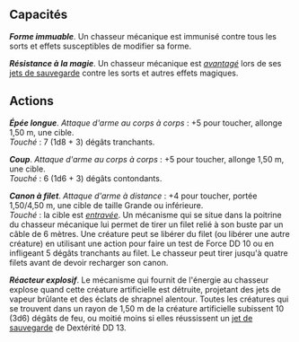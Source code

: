 ## Capacités
_**Forme immuable**_. Un chasseur mécanique est immunisé contre tous les sorts et effets susceptibles de modifier sa forme.

_**Résistance à la magie**_. Un chasseur mécanique est [_avantagé_](/utiliser-les-caracteristiques/#avantage-et-desavantage) lors de ses [jets de sauvegarde](/utiliser-les-caracteristiques/#jets-de-sauvegarde) contre les sorts et autres effets magiques.

## Actions
_**Épée longue**_. _Attaque d'arme au corps à corps_ : +5 pour toucher, allonge 1,50 m, une cible.  
_Touché_ : 7 (1d8 + 3) dégâts tranchants.

_**Coup**_. _Attaque d'arme au corps à corps_ : +5 pour toucher, allonge 1,50 m, une cible.  
_Touché_ : 6 (1d6 + 3) dégâts contondants.

_**Canon à filet**_. _Attaque d'arme à distance_ : +4 pour toucher, portée 1,50/4,50 m, une cible de taille Grande ou inférieure.  
_Touché_ : la cible est [_entravée_](/gerer-la-sante-du-personnage/#entrave). Un mécanisme qui se situe dans la poitrine du chasseur mécanique lui permet de tirer un filet relié à son buste par un câble de 6 mètres. Une créature peut se libérer du filet (ou libérer une autre créature) en utilisant une action pour faire un test de Force DD 10 ou en infligeant 5 dégâts tranchants au filet. Le chasseur peut tirer jusqu'à quatre filets avant de devoir recharger son canon.

_**Réacteur explosif**_. Le mécanisme qui fournit de l'énergie au chasseur explose quand cette créature artificielle est détruite, projetant des jets de vapeur brûlante et des éclats de shrapnel alentour. Toutes les créatures qui se trouvent dans un rayon de 1,50 m de la créature artificielle subissent 10 (3d6) dégâts de feu, ou moitié moins si elles réussissent un [jet de sauvegarde](/utiliser-les-caracteristiques/#jets-de-sauvegarde) de Dextérité DD 13.
